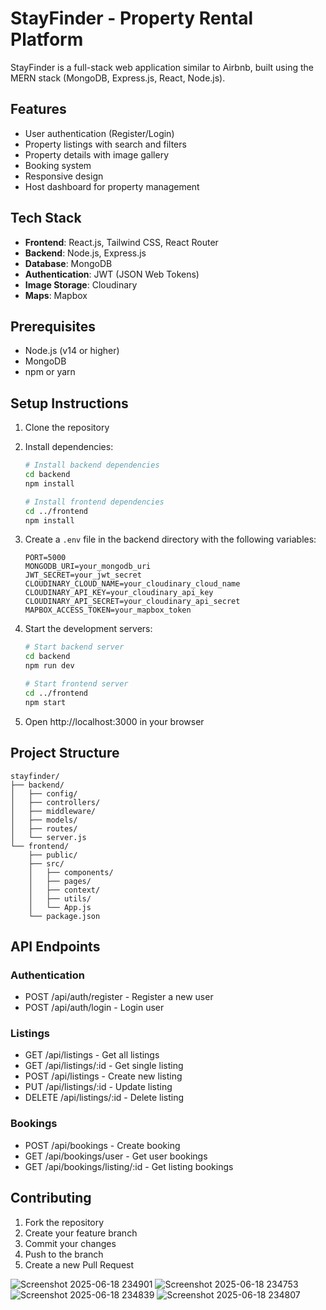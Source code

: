 # StayFinder - Property Rental Platform

StayFinder is a full-stack web application similar to Airbnb, built using the MERN stack (MongoDB, Express.js, React, Node.js).

## Features

- User authentication (Register/Login)
- Property listings with search and filters
- Property details with image gallery
- Booking system
- Responsive design
- Host dashboard for property management

## Tech Stack

- **Frontend**: React.js, Tailwind CSS, React Router
- **Backend**: Node.js, Express.js
- **Database**: MongoDB
- **Authentication**: JWT (JSON Web Tokens)
- **Image Storage**: Cloudinary
- **Maps**: Mapbox

## Prerequisites

- Node.js (v14 or higher)
- MongoDB
- npm or yarn

## Setup Instructions

1. Clone the repository
2. Install dependencies:
   ```bash
   # Install backend dependencies
   cd backend
   npm install

   # Install frontend dependencies
   cd ../frontend
   npm install
   ```

3. Create a `.env` file in the backend directory with the following variables:
   ```
   PORT=5000
   MONGODB_URI=your_mongodb_uri
   JWT_SECRET=your_jwt_secret
   CLOUDINARY_CLOUD_NAME=your_cloudinary_cloud_name
   CLOUDINARY_API_KEY=your_cloudinary_api_key
   CLOUDINARY_API_SECRET=your_cloudinary_api_secret
   MAPBOX_ACCESS_TOKEN=your_mapbox_token
   ```

4. Start the development servers:
   ```bash
   # Start backend server
   cd backend
   npm run dev

   # Start frontend server
   cd ../frontend
   npm start
   ```

5. Open http://localhost:3000 in your browser

## Project Structure

```
stayfinder/
├── backend/
│   ├── config/
│   ├── controllers/
│   ├── middleware/
│   ├── models/
│   ├── routes/
│   └── server.js
└── frontend/
    ├── public/
    ├── src/
    │   ├── components/
    │   ├── pages/
    │   ├── context/
    │   ├── utils/
    │   └── App.js
    └── package.json
```

## API Endpoints

### Authentication
- POST /api/auth/register - Register a new user
- POST /api/auth/login - Login user

### Listings
- GET /api/listings - Get all listings
- GET /api/listings/:id - Get single listing
- POST /api/listings - Create new listing
- PUT /api/listings/:id - Update listing
- DELETE /api/listings/:id - Delete listing

### Bookings
- POST /api/bookings - Create booking
- GET /api/bookings/user - Get user bookings
- GET /api/bookings/listing/:id - Get listing bookings

## Contributing

1. Fork the repository
2. Create your feature branch
3. Commit your changes
4. Push to the branch
5. Create a new Pull Request 

![Screenshot 2025-06-18 234901](https://github.com/user-attachments/assets/f00d6100-8536-440f-b2d6-3f57f9c9d46c)
![Screenshot 2025-06-18 234753](https://github.com/user-attachments/assets/4070aaea-5e88-4a65-bf92-658318e436aa)
![Screenshot 2025-06-18 234839](https://github.com/user-attachments/assets/0fe8548a-e24b-464d-a958-3e2e50635c41)
![Screenshot 2025-06-18 234807](https://github.com/user-attachments/assets/846d3cd4-2e17-47a9-a974-f39d30731d90)



